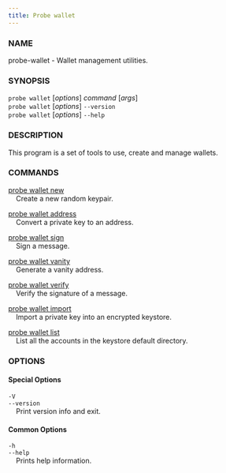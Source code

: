 ```yaml
---
title: Probe wallet
---
```


### NAME

probe-wallet - Wallet management utilities.

### SYNOPSIS

`probe wallet` [*options*] _command_ [*args*]  
`probe wallet` [*options*] `--version`  
`probe wallet` [*options*] `--help`

### DESCRIPTION

This program is a set of tools to use, create and manage wallets.

### COMMANDS

[probe wallet new](./probe-wallet-new.md)  
&nbsp;&nbsp;&nbsp;&nbsp;Create a new random keypair.

[probe wallet address](./probe-wallet-address.md)  
&nbsp;&nbsp;&nbsp;&nbsp;Convert a private key to an address.

[probe wallet sign](./probe-wallet-sign.md)  
&nbsp;&nbsp;&nbsp;&nbsp;Sign a message.

[probe wallet vanity](./probe-wallet-vanity.md)  
&nbsp;&nbsp;&nbsp;&nbsp;Generate a vanity address.

[probe wallet verify](./probe-wallet-verify.md)  
&nbsp;&nbsp;&nbsp;&nbsp;Verify the signature of a message.

[probe wallet import](./probe-wallet-import.md)  
&nbsp;&nbsp;&nbsp;&nbsp;Import a private key into an encrypted keystore.

[probe wallet list](./probe-wallet-list.md)  
&nbsp;&nbsp;&nbsp;&nbsp;List all the accounts in the keystore default directory.

### OPTIONS

#### Special Options

`-V`  
`--version`  
&nbsp;&nbsp;&nbsp;&nbsp;Print version info and exit.

#### Common Options

`-h`  
`--help`  
&nbsp;&nbsp;&nbsp;&nbsp;Prints help information.
